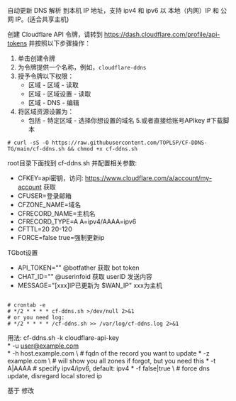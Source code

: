 
自动更新 DNS 解析 到本机 IP 地址，支持 ipv4 和 ipv6 以 本地（内网）IP 和 公网 IP。(适合共享主机)


创建 Cloudflare API 令牌，请转到 https://dash.cloudflare.com/profile/api-tokens 并按照以下步骤操作：
1. 单击创建令牌
2. 为令牌提供一个名称，例如，`cloudflare-ddns`
3. 授予令牌以下权限：
    * 区域 - 区域 - 读取
    * 区域 - 区域设置 - 读取
    * 区域 - DNS - 编辑
4. 将区域资源设置为：
    * 包括 - 特定区域 - 选择你想设置的域名
5.或者直接给账号APIkey
#下载脚本
```
# curl -sS -O https://raw.githubusercontent.com/TOPLSP/CF-DDNS-TG/main/cf-ddns.sh && chmod +x cf-ddns.sh
```
root目录下面找到 cf-ddns.sh 并配置相关参数:
 * CFKEY=api密钥，访问: https://www.cloudflare.com/a/account/my-account 获取
 * CFUSER=登录邮箱
 * CFZONE_NAME=域名
 * CFRECORD_NAME=主机名
 * CFRECORD_TYPE=A   A=ipv4/AAAA=ipv6
 * CFTTL=20           20-120
 * FORCE=false       true=强制更新ip

TGbot设置
 * API_TOKEN=""   @botfather 获取 bot token
 * CHAT_ID=""     @userinfoid 获取 userID
发送内容
 * MESSAGE="[xxx]IP已更新为 $WAN_IP"    xxx为主机

```

# crontab -e
# */2 * * * * cf-ddns.sh >/dev/null 2>&1
# or you need log:
# */2 * * * * /cf-ddns.sh >> /var/log/cf-ddns.log 2>&1

```

用法:
cf-ddns.sh -k cloudflare-api-key \
         * -u user@example.com \
         * -h host.example.com \     # fqdn of the record you want to update
         * -z example.com \          # will show you all zones if forgot, but you need this
         * -t A|AAAA                 # specify ipv4/ipv6, default: ipv4
         * -f false|true \           # force dns update, disregard local stored ip



基于   修改


